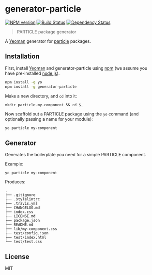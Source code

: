 # generator-particle
[![NPM version][npm-image]][npm-url] [![Build Status][travis-image]][travis-url] [![Dependency Status][daviddm-image]][daviddm-url]
> PARTICLE package generator

A [Yeoman](http://yeoman.io/) generator for
[particle](https://github.com/particlecss/particle) packages.

## Installation

First, install [Yeoman](http://yeoman.io) and generator-particle using [npm](https://www.npmjs.com/) (we assume you have pre-installed [node.js](https://nodejs.org/)).

```bash
npm install -g yo
npm install -g generator-particle
```

Make a new directory, and `cd` into it:

```
mkdir particle-my-component && cd $_
```

Now scaffold out a PARTICLE package using the `yo` command (and optionally passing
a name for your module):

```bash
yo particle my-component
```

## Generator

Generates the boilerplate you need for a simple PARTICLE component.

Example:

```
yo particle my-component
```

Produces:

```
.
├── .gitignore
├── .stylelintrc
├── .travis.yml
├── CHANGELOG.md
├── index.css
├── LICENSE.md
├── package.json
├── README.md
├── lib/my-component.css
├── test/config.json
├── test/index.html
└── test/test.css
```

## License

MIT


[npm-image]: https://badge.fury.io/js/generator-particlecss.svg
[npm-url]: https://npmjs.org/package/generator-particlecss
[travis-image]: https://travis-ci.org/particlecss/generator-particle.svg?branch=master
[travis-url]: https://travis-ci.org/particlecss/generator-particle
[daviddm-image]: https://david-dm.org/particlecss/generator-particle.svg?theme=shields.io
[daviddm-url]: https://david-dm.org/particlecss/generator-particle
